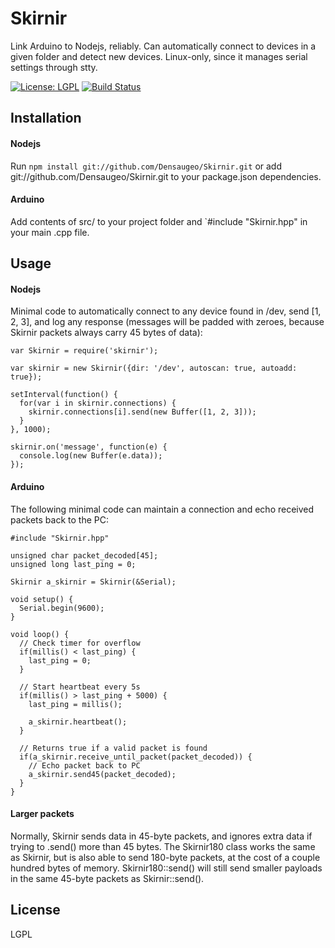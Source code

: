 # Skirnir

Link Arduino to Nodejs, reliably. Can automatically connect to devices in a given folder and detect new devices. Linux-only, since it manages serial settings through stty.

[![License: LGPL](https://img.shields.io/badge/license-LGPL-blue.svg)](http://www.gnu.org/licenses/lgpl-3.0.en.html)
[![Build Status](https://travis-ci.org/Densaugeo/Skirnir.svg?branch=master)](https://travis-ci.org/Densaugeo/Skirnir)

## Installation

#### Nodejs

Run `npm install git://github.com/Densaugeo/Skirnir.git` or add git://github.com/Densaugeo/Skirnir.git to your package.json dependencies.

#### Arduino

Add contents of src/ to your project folder and `#include "Skirnir.hpp" in your main .cpp file.

## Usage

#### Nodejs

Minimal code to automatically connect to any device found in /dev, send [1, 2, 3], and log any response (messages will be padded with zeroes, because Skirnir packets always carry 45 bytes of data):

~~~
var Skirnir = require('skirnir');

var skirnir = new Skirnir({dir: '/dev', autoscan: true, autoadd: true});

setInterval(function() {
  for(var i in skirnir.connections) {
    skirnir.connections[i].send(new Buffer([1, 2, 3]));
  }
}, 1000);

skirnir.on('message', function(e) {
  console.log(new Buffer(e.data));
});
~~~

#### Arduino

The following minimal code can maintain a connection and echo received packets back to the PC:

~~~
#include "Skirnir.hpp"

unsigned char packet_decoded[45];
unsigned long last_ping = 0;

Skirnir a_skirnir = Skirnir(&Serial);

void setup() {
  Serial.begin(9600);
}

void loop() {
  // Check timer for overflow
  if(millis() < last_ping) {
    last_ping = 0;
  }
  
  // Start heartbeat every 5s
  if(millis() > last_ping + 5000) {
    last_ping = millis();
    
    a_skirnir.heartbeat();
  }
  
  // Returns true if a valid packet is found
  if(a_skirnir.receive_until_packet(packet_decoded)) {
    // Echo packet back to PC
    a_skirnir.send45(packet_decoded);
  }
}
~~~

#### Larger packets

Normally, Skirnir sends data in 45-byte packets, and ignores extra data if trying to .send() more than 45 bytes. The Skirnir180 class works the same as Skirnir, but is also able to send 180-byte packets, at the cost of a couple hundred bytes of memory. Skirnir180::send() will still send smaller payloads in the same 45-byte packets as Skirnir::send().

## License

LGPL
